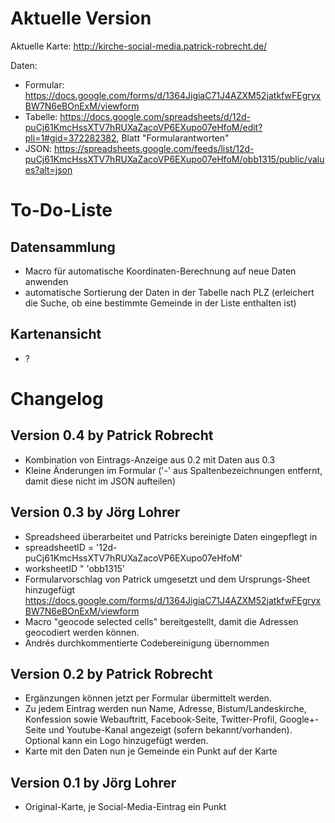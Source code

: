 
# Aktuelle Version

Aktuelle Karte: http://kirche-social-media.patrick-robrecht.de/

Daten:
* Formular: https://docs.google.com/forms/d/1364JigiaC71J4AZXM52jatkfwFEgryxBW7N6eBOnExM/viewform
* Tabelle: https://docs.google.com/spreadsheets/d/12d-puCj61KmcHssXTV7hRUXaZacoVP6EXupo07eHfoM/edit?pli=1#gid=372282382, Blatt "Formularantworten"
* JSON: https://spreadsheets.google.com/feeds/list/12d-puCj61KmcHssXTV7hRUXaZacoVP6EXupo07eHfoM/obb1315/public/values?alt=json

# To-Do-Liste

## Datensammlung
* Macro für automatische Koordinaten-Berechnung auf neue Daten anwenden
* automatische Sortierung der Daten in der Tabelle nach PLZ (erleichert die Suche, ob eine bestimmte Gemeinde in der Liste enthalten ist)

## Kartenansicht
* ?

# Changelog

## Version 0.4 by Patrick Robrecht
* Kombination von Eintrags-Anzeige aus 0.2 mit Daten aus 0.3
* Kleine Änderungen im Formular ('-' aus Spaltenbezeichnungen entfernt, damit diese nicht im JSON aufteilen)

## Version 0.3 by Jörg Lohrer
* Spreadsheed überarbeitet und Patricks bereinigte Daten eingepflegt in
 *  spreadsheetID = '12d-puCj61KmcHssXTV7hRUXaZacoVP6EXupo07eHfoM'
 *  worksheetID " 'obb1315'
* Formularvorschlag von Patrick umgesetzt und dem Ursprungs-Sheet hinzugefügt https://docs.google.com/forms/d/1364JigiaC71J4AZXM52jatkfwFEgryxBW7N6eBOnExM/viewform
* Macro "geocode selected cells" bereitgestellt, damit die Adressen geocodiert werden können.
* Andrés durchkommentierte Codebereinigung übernommen

## Version 0.2 by Patrick Robrecht
* Ergänzungen können jetzt per Formular übermittelt werden.
* Zu jedem Eintrag werden nun Name, Adresse, Bistum/Landeskirche, Konfession sowie Webauftritt, Facebook-Seite, Twitter-Profil, Google+-Seite und Youtube-Kanal angezeigt (sofern bekannt/vorhanden). Optional kann ein Logo hinzugefügt werden.
* Karte mit den Daten nun je Gemeinde ein Punkt auf der Karte

## Version 0.1 by Jörg Lohrer
* Original-Karte, je Social-Media-Eintrag ein Punkt
